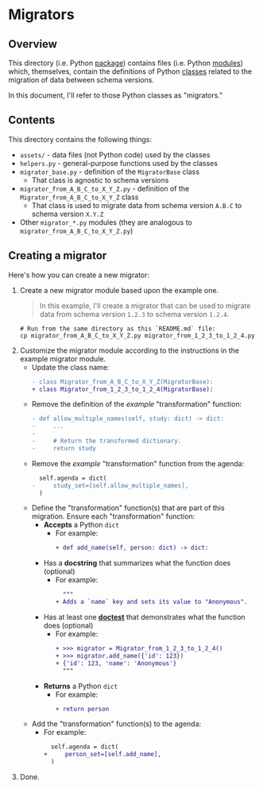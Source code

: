 # Migrators

## Overview

This directory (i.e. Python [package](https://docs.python.org/3/tutorial/modules.html#packages)) contains
files (i.e. Python [modules](https://docs.python.org/3/tutorial/modules.html#modules)) which, themselves, contain
the definitions of Python [classes](https://docs.python.org/3/tutorial/classes.html) related to the migration of data
between schema versions.

In this document, I'll refer to those Python classes as "migrators."

## Contents

This directory contains the following things:

- `assets/` - data files (not Python code) used by the classes
- `helpers.py` - general-purpose functions used by the classes
- `migrator_base.py` - definition of the `MigratorBase` class
    - That class is agnostic to schema versions
- `migrator_from_A_B_C_to_X_Y_Z.py` - definition of the `Migrator_from_A_B_C_to_X_Y_Z` class
    - That class is used to migrate data from schema version `A.B.C` to schema version `X.Y.Z`
- Other `migrator_*.py` modules (they are analogous to `migrator_from_A_B_C_to_X_Y_Z.py`)

## Creating a migrator

Here's how you can create a new migrator:

1. Create a new migrator module based upon the example one.
   > In this example, I'll create a migrator that can be used to migrate data from schema version `1.2.3` to schema
   > version `1.2.4`.
   ```shell
   # Run from the same directory as this `README.md` file:
   cp migrator_from_A_B_C_to_X_Y_Z.py migrator_from_1_2_3_to_1_2_4.py
   ```
2. Customize the migrator module according to the instructions in the example migrator module.
    - Update the class name:
      ```diff
      - class Migrator_from_A_B_C_to_X_Y_Z(MigratorBase):
      + class Migrator_from_1_2_3_to_1_2_4(MigratorBase):
      ```
    - Remove the definition of the _example_ "transformation" function:
      ```diff
      - def allow_multiple_names(self, study: dict) -> dict:
      -     ...
      -
      -     # Return the transformed dictionary.
      -     return study
      ```
    - Remove the _example_ "transformation" function from the agenda:
      ```diff
        self.agenda = dict(
      -     study_set=[self.allow_multiple_names],
        )      
      ```
    - Define the "transformation" function(s) that are part of this migration. Ensure each "transformation" function:
        - **Accepts** a Python `dict`
            - For example:
                ```diff
                + def add_name(self, person: dict) -> dict:
                ```
        - Has a **docstring** that summarizes what the function does (optional)
            - For example:
              ```diff
                """
              + Adds a `name` key and sets its value to "Anonymous".
              ```
        - Has at least one **[doctest](https://docs.python.org/3/library/doctest.html)** that demonstrates what the function does (optional)
            - For example:
              ```diff
              + >>> migrator = Migrator_from_1_2_3_to_1_2_4()
              + >>> migrator.add_name({'id': 123})
              + {'id': 123, 'name': 'Anonymous'}
                """
              ```
        - **Returns** a Python `dict`
            - For example:
              ```diff
              + return person
              ```
    - Add the "transformation" function(s) to the agenda:
        - For example:
          ```diff
            self.agenda = dict(
          +     person_set=[self.add_name],
            )
          ```
3. Done.
